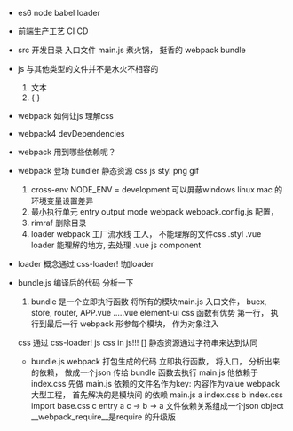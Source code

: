 - es6 node babel loader  
- 前端生产工艺  CI CD 
- src 开发目录 
   入口文件  main.js 
   煮火锅， 挺香的
   webpack  bundle 
- js 与其他类型的文件并不是水火不相容的
   1. 文本 
   2. { } 

- webpack 如何让js 理解css
- webpack4  devDependencies
- webpack 用到哪些依赖呢？
- webpack 登场 bundler
   静态资源 css js styl png gif 
   1. cross-env NODE_ENV = development
      可以屏蔽windows linux mac 的环境变量设置差异
   2. 最小执行单元
      entry output mode 
      webpack webpack.config.js 配置，
   3. rimraf 删除目录 
   4. loader
   webpack 工厂流水线
   工人， 不能理解的文件css  .styl .vue
   loader 能理解的地方, 去处理
   .vue js component 
- loader 概念通过 css-loader!
   !加loader
- bundle.js 编译后的代码 分析一下
   1. bundle 是一个立即执行函数
   将所有的模块main.js 入口文件， buex, store, router, APP.vue
   .....vue  element-ui css
   函数有优势 第一行， 执行到最后一行
   webpack 形参每个模块， 作为对象注入
   
   css 通过 css-loader! js css in js!!!
   []
   静态资源通过字符串来达到认同
   - bundle.js webpack 打包生成的代码
      立即执行函数，
      将入口， 分析出来的依赖， 做成一个json 传给
      bundle 函数去执行
      main.js 他依赖于 index.css 
      先做
      main.js 依赖的文件名作为key: 内容作为value
      webpack 大型工程， 首先解决的是模块间 的依赖
      main.js a
      index.css b
      index.css import base.css c
      entry a
      c -> b -> a
      文件依赖关系组成一个json object
      __webpack_require__是require 的升级版